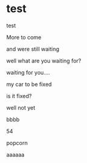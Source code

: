 # test
test


More to come

and were still waiting

well what are you waiting for?

waiting for you....

my car to be fixed

is it fixed?

well not yet

bbbb

54

popcorn


aaaaaa
